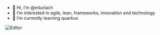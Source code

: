 - 👋 Hi, I’m @mturlach
- 👀 I’m interested in agile, lean, frameworks, innovation and technology
- 🌱 I’m currently learning quarkus

![Editor](https://img.shields.io/badge/editor-vscode-blue)

<!---
mturlach/mturlach is a ✨ special ✨ repository because its `README.md` (this file) appears on your GitHub profile.
You can click the Preview link to take a look at your changes.
--->
